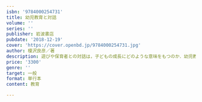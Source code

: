 ```yaml
---
isbn: '9784000254731'
title: 幼児教育と対話
volume: ''
series: ''
publisher: 岩波書店
pubdate: '2018-12-19'
cover: 'https://cover.openbd.jp/9784000254731.jpg'
author: 榎沢良彦／著
description: 遊びや保育者との対話は，子どもの成長にどのような意味をもつのか．幼児教育のあり方を具体的検証．
price: '3300'
genre: ''
target: 一般
format: 単行本
content: 教育

---
```

